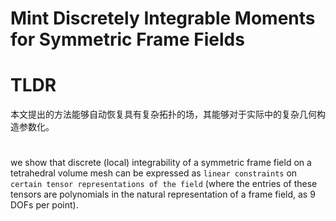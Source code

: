 # Mint Discretely Integrable Moments for Symmetric Frame Fields
# TLDR
本文提出的方法能够自动恢复具有复杂拓扑的场，其能够对于实际中的复杂几何构造参数化。

#
we show that discrete (local) integrability of a symmetric frame field on a tetrahedral volume mesh can be expressed as `linear constraints` on `certain tensor representations of the field` (where the entries of these tensors are polynomials in the natural representation of a frame field, as 9 DOFs per point).